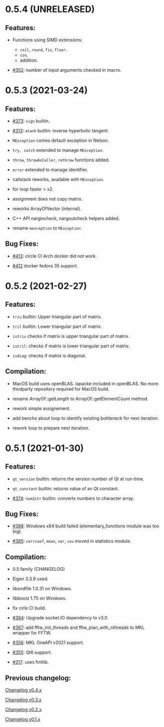 # 0.5.4 (UNRELEASED)

## Features:

- Functions using SIMD extensions:

  - `ceil`, `round`, `fix`, `floor`.
  - `cos`.
  - addition.

- [#352](http://github.com/Nelson-numerical-software/nelson/issues/352): number of input arguments checked in macro.

# 0.5.3 (2021-03-24)

## Features:

- [#373](http://github.com/Nelson-numerical-software/nelson/issues/373): `sign` builtin.

- [#313](http://github.com/Nelson-numerical-software/nelson/issues/313): `atanh` builtin: inverse hyperbolic tangent.

- `MException` comes default exception in Nelson.

- `try, catch` extended to manage `MException`.

- `throw`, `throwAsCaller`, `rethrow` functions added.

- `error` extended to manage identifier.

- callstack reworks, available with `MException`.

- for loop faster > x2.

- assignment does not copy matrix.

- reworks ArrayOfVector (internal).

- C++ API nargincheck, nargoutcheck helpers added.

- rename `mexception` to `MException`

## Bug Fixes:

- [#413](http://github.com/Nelson-numerical-software/nelson/issues/413): circle CI Arch docker did not work.

- [#412](http://github.com/Nelson-numerical-software/nelson/issues/412) docker fedora 35 support.

# 0.5.2 (2021-02-27)

## Features:

- `triu` builtin: Upper triangular part of matrix.

- `tril` builtin: Lower triangular part of matrix.

- `istriu` checks if matrix is upper triangular part of matrix.

- `istril`: checks if matrix is lower triangular part of matrix.

- `isdiag`: checks if matrix is diagonal.

## Compilation:

- MacOS build uses openBLAS. lapacke included in openBLAS. No more thirdparty repository required for MacOS build.

- rename ArrayOf::getLength to ArrayOf::getElementCount method.

- rework simple assignement.

- add benchs about loop to identify existing bottleneck for next iteration.

- rework loop to prepare next iteration.

# 0.5.1 (2021-01-30)

## Features:

- `qt_version` builtin: returns the version number of Qt at run-time.

- `qt_constant` builtin: returns value of an Qt constant.

- [#374](http://github.com/Nelson-numerical-software/nelson/issues/374): `num2str` builtin: converts numbers to character array.

## Bug Fixes:

- [#388](http://github.com/Nelson-numerical-software/nelson/issues/388): Windows x64 build failed (elementary_functions module was too big).

- [#385](http://github.com/Nelson-numerical-software/nelson/issues/385): `corrcoef`, `mean`, `var`, `cov` moved in statistics module.

## Compilation:

- 0.5 family (CHANGELOG)

- Eigen 3.3.9 used.

- libsndfile 1.0.31 on Windows.

- libboost 1.75 on Windows.

- fix cirle CI build.

- [#394](http://github.com/Nelson-numerical-software/nelson/issues/394): Upgrade socket.IO dependency to v3.0.

- [#367](http://github.com/Nelson-numerical-software/nelson/issues/367): add fftw_init_threads and fftw_plan_with_nthreads to MKL wrapper for FFTW.

- [#356](http://github.com/Nelson-numerical-software/nelson/issues/356): MKL OneAPI v2021 support.

- [#355](http://github.com/Nelson-numerical-software/nelson/issues/355): Qt6 support.

- [#317](http://github.com/Nelson-numerical-software/nelson/issues/317): uses fmtlib.

## Previous changelog:

[Changelog v0.4.x](CHANGELOG-0.4.x.md)

[Changelog v0.3.x](CHANGELOG-0.3.x.md)

[Changelog v0.2.x](CHANGELOG-0.2.x.md)

[Changelog v0.1.x](CHANGELOG-0.1.x.md)
